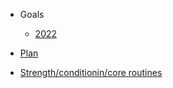 - Goals
    - [2022](goals-2022.md) 

- [Plan](current-plan.md)

- [Strength/conditionin/core routines](current-conditioning.md)
